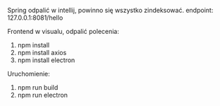 Spring odpalić w intellij, powinno się wszystko zindeksować.
endpoint: 127.0.0.1:8081/hello

Frontend w visualu, odpalić polecenia:
1. npm install
2. npm install axios
3. npm install electron

Uruchomienie:
1. npm run build
2. npm run electron
